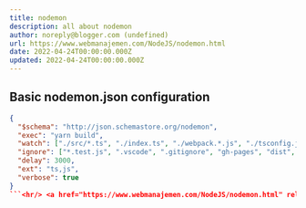 ```yaml
---
title: nodemon
description: all about nodemon
author: noreply@blogger.com (undefined)
url: https://www.webmanajemen.com/NodeJS/nodemon.html
date: 2022-04-24T00:00:00.000Z
updated: 2022-04-24T00:00:00.000Z
---
```


## Basic nodemon.json configuration
```json
{
  "$schema": "http://json.schemastore.org/nodemon",
  "exec": "yarn build",
  "watch": ["./src/*.ts", "./index.ts", "./webpack.*.js", "./tsconfig.json", "./package.json"],
  "ignore": ["*.test.js", ".vscode", ".gitignore", "gh-pages", "dist", "tests", "tmp", "temp", "./src/tmp"],
  "delay": 3000,
  "ext": "ts,js",
  "verbose": true
}
```<hr/> <a href="https://www.webmanajemen.com/NodeJS/nodemon.html" rel="follow" class="button" id="read-more">Read More</a>